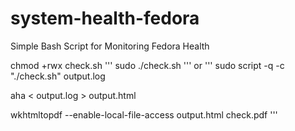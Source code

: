 # system-health-fedora
Simple Bash Script for Monitoring Fedora Health


chmod +rwx check.sh
'''
sudo ./check.sh
'''
or
'''
sudo script -q -c "./check.sh" output.log

aha < output.log > output.html

wkhtmltopdf --enable-local-file-access output.html check.pdf
'''

